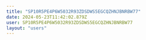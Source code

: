 ```yaml
---
title: "SP10R5PE4P6W5032R93ZDSDWS5EGCQZHNJBNRBW77"
date: 2024-05-23T11:42:02.879Z
user: SP10R5PE4P6W5032R93ZDSDWS5EGCQZHNJBNRBW77
layout: "users"
---
```

    